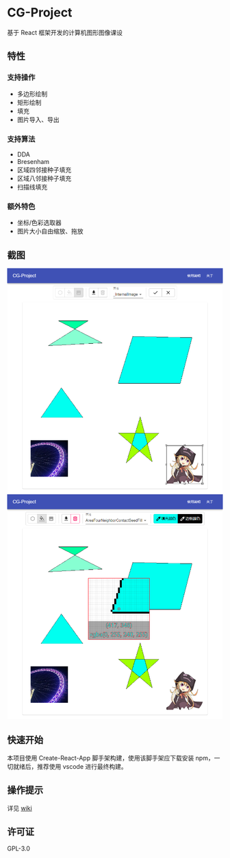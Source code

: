 # CG-Project

基于 React 框架开发的计算机图形图像课设

## 特性

### 支持操作

- 多边形绘制
- 矩形绘制
- 填充
- 图片导入、导出

### 支持算法

- DDA
- Bresenham
- 区域四邻接种子填充
- 区域八邻接种子填充
- 扫描线填充

### 额外特色

- 坐标/色彩选取器
- 图片大小自由缩放、拖放

## 截图

![demo_0](doc/img/demo_0.png)
![demo_1](doc/img/demo_1.png)

## 快速开始

本项目使用 Create-React-App 脚手架构建，使用该脚手架应下载安装 npm，一切就绪后，推荐使用 vscode 进行最终构建。

## 操作提示

详见 [wiki](https://github.com/LonelySteve/cg-project/wiki)

## 许可证

GPL-3.0
